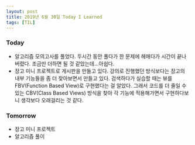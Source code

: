 ```yaml
---
layout: post
title: 2019년 6월 30일 Today I Learned
tags: [TIL]
---
```


### Today
* 알고리즘 모의고사를 풀었다. 두시간 동안 풀다가 한 문제에 헤매다가 시간이 끝나버렸다. 조금만 더하면 될 것 같았는데...아쉽다.
* 장고 미니 프로젝트로 게시판을 만들고 있다. 강의로 진행했던 방식보다는 장고의 내부 기능들을 좀 더 찾아보면서 만들고 있다. 검색하다가 실습할 때는 뷰를 FBV(Function Based View)로 구현했다는 걸 알았다. 그래서 코드를 더 줄일 수 있는 CBV(Class Based Views) 방식을 찾아 각 기능에 적용해가면서 구현하다보니 생각보다 오래걸리는 것 같다.

### Tomorrow
* 장고 미니 프로젝트
* 알고리즘 풀이